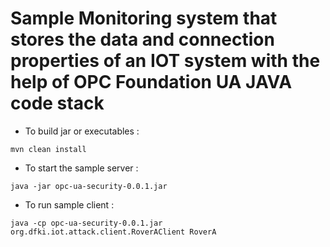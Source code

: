# Sample Monitoring system that stores the data and connection properties of an IOT system with the help of OPC Foundation UA JAVA code stack


* To build jar or executables : 
```
mvn clean install
```
* To start the sample server : 
```
java -jar opc-ua-security-0.0.1.jar 
```
* To run sample client :

```
java -cp opc-ua-security-0.0.1.jar org.dfki.iot.attack.client.RoverAClient RoverA

```